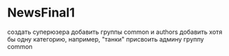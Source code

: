 # NewsFinal1
создать суперюзера
добавить группы common и authors
добавить хотя бы одну категорию, например, "танки"
присвоить админу группу common
